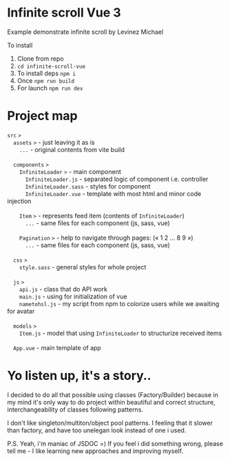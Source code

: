 # Infinite scroll Vue 3

Example demonstrate infinite scroll by Levinez Michael

To install

1. Clone from repo
2. `cd infinite-scroll-vue`
3. To install deps `npm i`
4. Once `npm run build`
5. For launch `npm run dev`

# Project map

`src` `>`\
&emsp;`assets` `>` - just leaving it as is\
&emsp;&emsp;`...` - original contents from vite build\
\
&emsp;`components` `>`\
&emsp;&emsp;`InfiniteLoader` `>` - main component\
&emsp;&emsp;&emsp;`InfiniteLoader.js` - separated logic of component i.e. controller\
&emsp;&emsp;&emsp;`InfiniteLoader.sass` - styles for component\
&emsp;&emsp;&emsp;`InfiniteLoader.vue` - template with most html and minor code injection\
\
&emsp;&emsp;`Item` `>` - represents feed item (contents of `InfiniteLoader`)\
&emsp;&emsp;&emsp;`...` - same files for each component (js, sass, vue)\
\
&emsp;&emsp;`Pagination` `>` - help to navigate through pages: (&laquo; 1 2 … 8 9 &raquo;)\
&emsp;&emsp;&emsp;`...` - same files for each component (js, sass, vue)\
\
&emsp;`css` `>`\
&emsp;&emsp;`style.sass` - general styles for whole project\
\
&emsp;`js` `>`\
&emsp;&emsp;`api.js` - class that do API work\
&emsp;&emsp;`main.js` - using for initialization of vue\
&emsp;&emsp;`nametohsl.js` - my script from npm to colorize users while we awaiting for avatar\
\
&emsp;`models` `>`\
&emsp;&emsp;`Item.js` - model that using `InfiniteLoader` to structurize received items\
\
&emsp;`App.vue` - main template of app

# Yo listen up, it's a story..
I decided to do all that possible using classes (Factory/Builder) because in my mind it's only way
to do project within beautiful and correct structure, interchangeability of classes following patterns.

I don't like singleton/multiton/object pool patterns. I feeling that it slower than factory,
and have too unelegan look instead of one i used.

P.S. Yeah, i'm maniac of JSDOC =)
If you feel i did something wrong, please tell me - I like learning new approaches and improving myself.